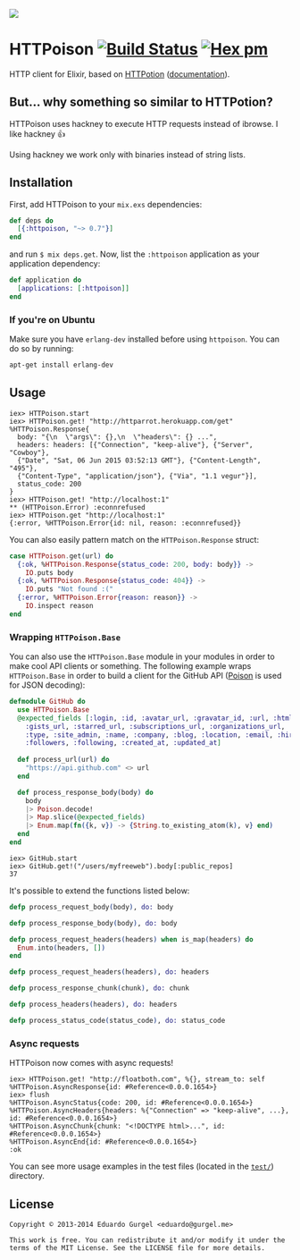 ![](http://i.imgur.com/WwqN8JO.png)
# HTTPoison [![Build Status](https://travis-ci.org/edgurgel/httpoison.svg?branch=master)](https://travis-ci.org/edgurgel/httpoison) [![Hex pm](http://img.shields.io/hexpm/v/httpoison.svg?style=flat)](https://hex.pm/packages/httpoison)

HTTP client for Elixir, based on
[HTTPotion](https://github.com/myfreeweb/httpotion)
([documentation](http://hexdocs.pm/httpoison/)).

## But... why something so similar to HTTPotion?

HTTPoison uses hackney to execute HTTP requests instead of ibrowse. I like hackney :thumbsup:

Using hackney we work only with binaries instead of string lists.

## Installation

First, add HTTPoison to your `mix.exs` dependencies:

```elixir
def deps do
  [{:httpoison, "~> 0.7"}]
end
```

and run `$ mix deps.get`. Now, list the `:httpoison` application as your
application dependency:

```elixir
def application do
  [applications: [:httpoison]]
end
```

### If you're on Ubuntu
Make sure you have `erlang-dev` installed before using `httpoison`.
You can do so by running:
```sh
apt-get install erlang-dev
```

## Usage

```iex
iex> HTTPoison.start
iex> HTTPoison.get! "http://httparrot.herokuapp.com/get"
%HTTPoison.Response{
  body: "{\n  \"args\": {},\n  \"headers\": {} ...",
  headers: headers: [{"Connection", "keep-alive"}, {"Server", "Cowboy"},
  {"Date", "Sat, 06 Jun 2015 03:52:13 GMT"}, {"Content-Length", "495"},
  {"Content-Type", "application/json"}, {"Via", "1.1 vegur"}],
  status_code: 200
}
iex> HTTPoison.get! "http://localhost:1"
** (HTTPoison.Error) :econnrefused
iex> HTTPoison.get "http://localhost:1"
{:error, %HTTPoison.Error{id: nil, reason: :econnrefused}}
```

You can also easily pattern match on the `HTTPoison.Response` struct:

```elixir
case HTTPoison.get(url) do
  {:ok, %HTTPoison.Response{status_code: 200, body: body}} ->
    IO.puts body
  {:ok, %HTTPoison.Response{status_code: 404}} ->
    IO.puts "Not found :("
  {:error, %HTTPoison.Error{reason: reason}} ->
    IO.inspect reason
end
```

### Wrapping `HTTPoison.Base`

You can also use the `HTTPoison.Base` module in your modules in order to make
cool API clients or something. The following example wraps `HTTPoison.Base` in
order to build a client for the GitHub API
([Poison](https://github.com/devinus/poison) is used for JSON decoding):

```elixir
defmodule GitHub do
  use HTTPoison.Base
  @expected_fields [:login, :id, :avatar_url, :gravatar_id, :url, :html_url, :followers_url, :following_url, 
    :gists_url, :starred_url, :subscriptions_url, :organizations_url, :repos_url, :events_url, :received_events_url,
    :type, :site_admin, :name, :company, :blog, :location, :email, :hireable, :bio, :public_repos, :public_gists,
    :followers, :following, :created_at, :updated_at]
    
  def process_url(url) do
    "https://api.github.com" <> url
  end

  def process_response_body(body) do
    body
    |> Poison.decode!
    |> Map.slice(@expected_fields)
    |> Enum.map(fn({k, v}) -> {String.to_existing_atom(k), v} end)
  end
end
```

```iex
iex> GitHub.start
iex> GitHub.get!("/users/myfreeweb").body[:public_repos]
37
```

It's possible to extend the functions listed below:

```elixir
defp process_request_body(body), do: body

defp process_response_body(body), do: body

defp process_request_headers(headers) when is_map(headers) do
  Enum.into(headers, [])
end

defp process_request_headers(headers), do: headers

defp process_response_chunk(chunk), do: chunk

defp process_headers(headers), do: headers

defp process_status_code(status_code), do: status_code
```

### Async requests

HTTPoison now comes with async requests!

```iex
iex> HTTPoison.get! "http://floatboth.com", %{}, stream_to: self
%HTTPoison.AsyncResponse{id: #Reference<0.0.0.1654>}
iex> flush
%HTTPoison.AsyncStatus{code: 200, id: #Reference<0.0.0.1654>}
%HTTPoison.AsyncHeaders{headers: %{"Connection" => "keep-alive", ...}, id: #Reference<0.0.0.1654>}
%HTTPoison.AsyncChunk{chunk: "<!DOCTYPE html>...", id: #Reference<0.0.0.1654>}
%HTTPoison.AsyncEnd{id: #Reference<0.0.0.1654>}
:ok
```

You can see more usage examples in the test files (located in the
[`test/`](test)) directory.

## License

    Copyright © 2013-2014 Eduardo Gurgel <eduardo@gurgel.me>

    This work is free. You can redistribute it and/or modify it under the
    terms of the MIT License. See the LICENSE file for more details.
